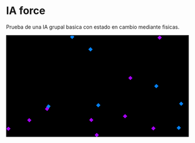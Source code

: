 # IA force
Prueba de una IA grupal basica con estado en cambio mediante fisicas.


![001](https://github.com/MoonAntonio/ia.party.u5/blob/master/Res/prev.gif)

